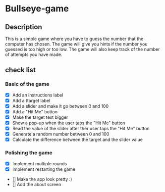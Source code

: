 # Bullseye-game

## Description
This is a simple game where you have to guess the number that the computer has chosen. The game will give you hints if the number you guessed is too high or too low. The game will also keep track of the number of attempts you have made.

## check list

### Basic of the game
- [x] Add an instructions label
- [x] Add a ttarget label
- [x] Add a slider and make it go between 0 and 100
- [x] Add a "Hit Me" button
- [x] Make the target text bigger
- [x] Show a pop-up when the user taps the "Hit Me" button
- [x] Read the value of the slider after ther user taps the "Hit Me" button
- [x] Generate a random number between 0 and 100
- [x] Calculate the difference between the target and the slider value

### Polishing the game
- [x] Implement multiple rounds
- [x] Implement restarting the game
- [] Make the app look pretty :)
- [] Add the about screen